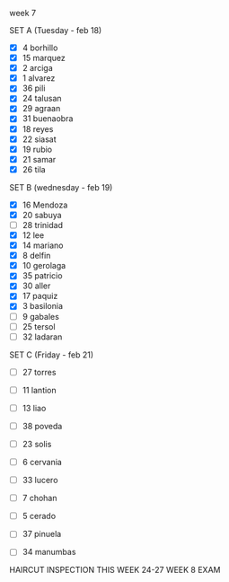 week 7

SET A (Tuesday - feb 18)
- [x] 4 borhillo
- [x] 15 marquez
- [x] 2 arciga
- [x] 1 alvarez
- [x] 36 pili
- [x] 24 talusan
- [x] 29 agraan
- [x] 31 buenaobra
- [x] 18 reyes
- [x] 22 siasat
- [x] 19 rubio
- [x] 21 samar
- [x] 26 tila

 SET B (wednesday - feb 19)
- [x] 16 Mendoza
- [x] 20 sabuya
- [ ] 28 trinidad
- [x] 12 lee
- [x] 14 mariano
- [x] 8 delfin
- [x] 10 gerolaga
- [x] 35 patricio
- [x] 30 aller
- [x] 17 paquiz
- [x] 3 basilonia
- [ ] 9 gabales
- [ ] 25 tersol
- [ ] 32 ladaran

 SET C (Friday - feb 21)
- [ ] 27 torres
- [ ] 11 lantion
- [ ] 13 liao
- [ ] 38 poveda
- [ ] 23 solis
- [ ] 6 cervania
- [ ] 33 lucero
- [ ] 7 chohan
- [ ] 5 cerado
- [ ] 37 pinuela
- [ ] 34 manumbas


HAIRCUT INSPECTION THIS WEEK
24-27 WEEK 8 EXAM